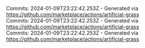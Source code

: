 Commits: 2024-01-09T23:22:42.253Z - Generated via https://github.com/marketplace/actions/artificial-grass
<br>
Commits: 2024-01-09T23:22:42.253Z - Generated via https://github.com/marketplace/actions/artificial-grass
<br>
Commits: 2024-01-09T23:22:42.253Z - Generated via https://github.com/marketplace/actions/artificial-grass
<br>
